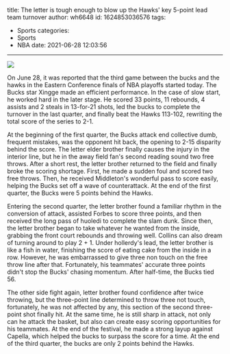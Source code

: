 title: The letter is tough enough to blow up the Hawks' key 5-point lead team turnover
author: wh6648
id: 1624853036576
tags: 
- Sports
categories: 
- Sports
- NBA
date: 2021-06-28 12:03:56
---
![](https://p4.itc.cn/q_70/images01/20210628/dd9f6e25d3754a4795350d80455e2557.jpeg)


On June 28, it was reported that the third game between the bucks and the hawks in the Eastern Conference finals of NBA playoffs started today. The Bucks star Xingge made an efficient performance. In the case of slow start, he worked hard in the later stage. He scored 33 points, 11 rebounds, 4 assists and 2 steals in 13-for-21 shots, led the bucks to complete the turnover in the last quarter, and finally beat the Hawks 113-102, rewriting the total score of the series to 2-1.

At the beginning of the first quarter, the Bucks attack end collective dumb, frequent mistakes, was the opponent hit back, the opening to 2-15 disparity behind the score. The letter elder brother finally causes the injury in the interior line, but he in the away field fan's second reading sound two free throws. After a short rest, the letter brother returned to the field and finally broke the scoring shortage. First, he made a sudden foul and scored two free throws. Then, he received Middleton's wonderful pass to score easily, helping the Bucks set off a wave of counterattack. At the end of the first quarter, the Bucks were 5 points behind the Hawks.

Entering the second quarter, the letter brother found a familiar rhythm in the conversion of attack, assisted Forbes to score three points, and then received the long pass of huoledi to complete the slam dunk. Since then, the letter brother began to take whatever he wanted from the inside, grabbing the front court rebounds and throwing well. Collins can also dream of turning around to play 2 + 1. Under hollerdy's lead, the letter brother is like a fish in water, finishing the score of eating cake from the inside in a row. However, he was embarrassed to give three non touch on the free throw line after that. Fortunately, his teammates' accurate three points didn't stop the Bucks' chasing momentum. After half-time, the Bucks tied 56.

The other side fight again, letter brother found confidence after twice throwing, but the three-point line determined to throw three not touch, fortunately, he was not affected by any, this section of the second three-point shot finally hit. At the same time, he is still sharp in attack, not only can he attack the basket, but also can create easy scoring opportunities for his teammates. At the end of the festival, he made a strong layup against Capella, which helped the bucks to surpass the score for a time. At the end of the third quarter, the bucks are only 2 points behind the Hawks.

